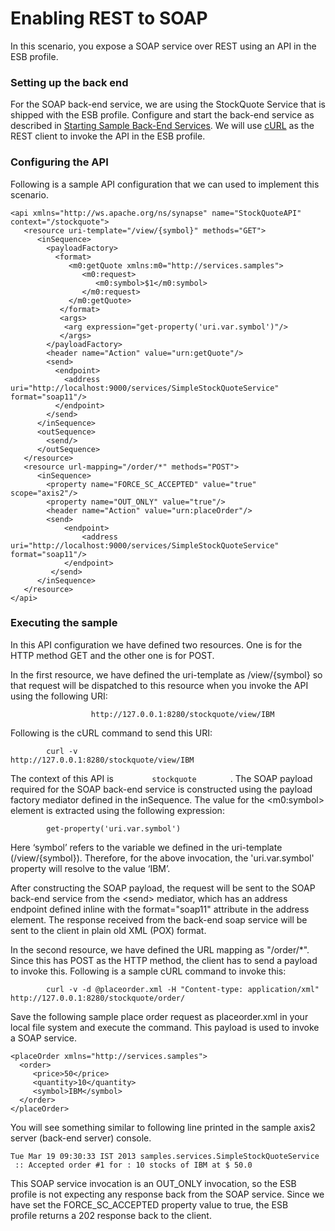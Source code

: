 # Enabling REST to SOAP
    
In this scenario, you expose a SOAP service over REST using an API in the ESB profile.
    
### Setting up the back end
    
For the SOAP back-end service, we are using the StockQuote Service that is shipped with the ESB profile. Configure and start the back-end service as described in [Starting Sample Back-End Services](https://docs.wso2.com/display/EI650/Setting+Up+the+ESB+Samples). We will use [cURL](http://curl.haxx.se/) as the REST client to invoke the API in the ESB profile.
    
### Configuring the API
    
Following is a sample API configuration that we can used to implement this scenario.
    
```
<api xmlns="http://ws.apache.org/ns/synapse" name="StockQuoteAPI" context="/stockquote">
   <resource uri-template="/view/{symbol}" methods="GET">
      <inSequence>
        <payloadFactory>
          <format>
             <m0:getQuote xmlns:m0="http://services.samples">
                <m0:request>
                   <m0:symbol>$1</m0:symbol>
                </m0:request>
             </m0:getQuote>
           </format>
           <args>
            <arg expression="get-property('uri.var.symbol')"/>
           </args>
        </payloadFactory>
        <header name="Action" value="urn:getQuote"/>
        <send>
          <endpoint>
            <address uri="http://localhost:9000/services/SimpleStockQuoteService" format="soap11"/>
          </endpoint>
        </send>
      </inSequence>
      <outSequence>
        <send/>
      </outSequence>
   </resource>
   <resource url-mapping="/order/*" methods="POST">
      <inSequence>
        <property name="FORCE_SC_ACCEPTED" value="true" scope="axis2"/>
        <property name="OUT_ONLY" value="true"/>
        <header name="Action" value="urn:placeOrder"/>
        <send>
            <endpoint>
                <address uri="http://localhost:9000/services/SimpleStockQuoteService" format="soap11"/>
            </endpoint>
         </send>
      </inSequence>      
   </resource>
</api>
```
    
### Executing the sample
    
In this API configuration we have defined two resources. One is for the HTTP method GET and the other one is for POST.
    
In the first resource, we have defined the uri-template as /view/{symbol} so that request will be dispatched to this resource when you invoke the API using the following URI:
    
`                   http://127.0.0.1:8280/stockquote/view/IBM                 `
    
Following is the cURL command to send this URI:
    
`         curl -v                              http://127.0.0.1:8280/stockquote/view/IBM                           `
    
The context of this API is `         stockquote        ` . The SOAP payload required for the SOAP back-end service is constructed using the payload factory mediator defined in the inSequence. The value for the \<m0:symbol\> element is extracted using the following expression:
    
`         get-property('uri.var.symbol')        `
    
Here ‘symbol’ refers to the variable we defined in the uri-template (/view/{symbol}). Therefore, for the above invocation, the 'uri.var.symbol' property will resolve to the value ‘IBM’.
    
After constructing the SOAP payload, the request will be sent to the SOAP back-end service from the \<send\> mediator, which has an address endpoint defined inline with the format="soap11" attribute in the address element. The response received from the back-end soap service will be sent to the client in plain old XML (POX) format.
    
In the second resource, we have defined the URL mapping as "/order/\*". Since this has POST as the HTTP method, the client has to send a payload to invoke this. Following is a sample cURL command to invoke this:
    
`         curl -v -d @placeorder.xml -H "Content-type: application/xml" http://127.0.0.1:8280/stockquote/order/        `
    
Save the following sample place order request as placeorder.xml in your local file system and execute the command. This payload is used to invoke a SOAP service.
    
```
<placeOrder xmlns="http://services.samples">
  <order>
     <price>50</price>
     <quantity>10</quantity>
     <symbol>IBM</symbol>
  </order>
</placeOrder>
```
 
You will see something similar to following line printed in the sample axis2 server (back-end server) console.
    
`Tue Mar 19 09:30:33 IST 2013 samples.services.SimpleStockQuoteService  :: Accepted order #1 for : 10 stocks of IBM at $ 50.0`
    
This SOAP service invocation is an OUT\_ONLY invocation, so the ESB profile is not expecting any response back from the SOAP service. Since we have set the FORCE\_SC\_ACCEPTED property value to true, the ESB profile returns a 202 response back to the client.